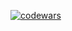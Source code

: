 [![codewars](https://www.codewars.com/users/Eduard-Umerov/badges/large)](https://www.codewars.com/users/Eduard-Umerov)
